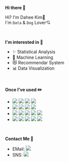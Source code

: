 **Hi there 👋** 

Hi? I'm Dahee Kim🤗 <br>
I'm `Data` & `Dog` Lover💘

<br>

**I'm interested in 👀**
* ✨ Statistical Analysis
* 🤖 Machine Learning
* 😻 Recommendar System
* 📊 Data Visualization

<br>

**Once I've used ✏️** 
* <img src="https://img.shields.io/badge/Python-3776AB?style=flat-square&logo=Python&logoColor=white"/> <img src="https://img.shields.io/badge/Spyder-FF0000?style=flat-square&logo=Spyder IDE&logoColor=white"/> <img src="https://img.shields.io/badge/Colab-F9AB00?style=flat-square&logo=Google Colab&logoColor=white"/> <img src="https://img.shields.io/badge/Jupyter-F37626?style=flat-square&logo=Jupyter&logoColor=white"/> 
* <img src="https://img.shields.io/badge/sklearn-F7931E?style=flat-square&logo=scikit-learn&logoColor=white"/> <img src="https://img.shields.io/badge/Tensorflow-FF6F00?style=flat-square&logo=Tensorflow&logoColor=white"/> <img src="https://img.shields.io/badge/Keras-D00000?style=flat-square&logo=Keras&logoColor=white"/> <img src="https://img.shields.io/badge/PyTorch-EE4C2C?style=flat-square&logo=PyTorch&logoColor=white"/>
* <img src="https://img.shields.io/badge/MySQL-4479A1?style=flat-square&logo=MySQL&logoColor=white"/> <img src="https://img.shields.io/badge/postgresql-4169E1?style=flat-square&logo=PostgreSQL&logoColor=white"/> <img src="https://img.shields.io/badge/R-276DC3?style=flat-square&logo=R&logoColor=white"/> <img src="https://img.shields.io/badge/RStudio-75AADB?style=flat-square&logo=RStudio&logoColor=white"/> <img src="https://img.shields.io/badge/QGIS-589632?style=flat-square&logo=Qgis&logoColor=white"/> 
* <img src="https://img.shields.io/badge/Tableau-E97627?style=flat-square&logo=Tableau&logoColor=white"/> <img src="https://img.shields.io/badge/Figma-F24E1E?style=flat-square&logo=Figma&logoColor=white"/> <img src="https://img.shields.io/badge/GitHub-181717?style=flat-square&logo=GitHub&logoColor=white"/> <img src="https://img.shields.io/badge/Notion-000000?style=flat-square&logo=Notion&logoColor=white"/> <img src="https://img.shields.io/badge/Slack-4A154B?style=flat-square&logo=Slack&logoColor=white"/>

<br>

**Contact Me 💌**
* EMail: <a href="https://www.instagram.com/diediekim/"><img src="https://img.shields.io/badge/email-EA4335?style=flat-square&logo=GMail&logoColor=white"/></a>
* SNS:  <a href="coffeepizza41@gmail.com/"><img src="https://img.shields.io/badge/Instagram-E4405F?style=flat-square&logo=Instagram&logoColor=white"/></a>
